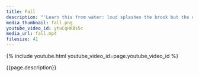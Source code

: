 ```yaml
---
title: Fall
description: "'Learn this from water: loud splashes the brook but the oceans depth are calm.' -- Buddha"
media_thumbnail: fall.png
youtube_video_id: ytuCqHKBs5c
media_url: fall.mp4
filesize: 41
---
```


{% include youtube.html youtube_video_id=page.youtube_video_id %}

<div class="buddha_quote">{{page.description}}</div>

